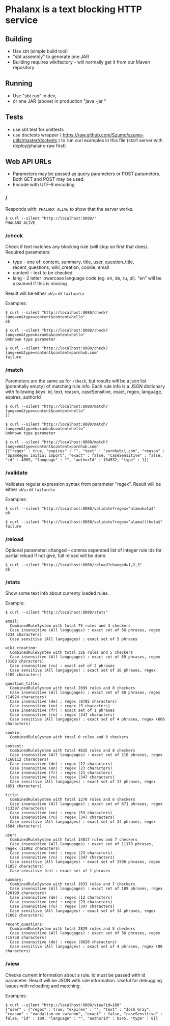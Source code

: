 # Phalanx is a text blocking HTTP service

## Building
* Use sbt (simple build tool)
* "sbt assembly" to generate one JAR
* Building requires wikifactory - will normally get it from our Maven repository

## Running
* Use "sbt run" in dev,
* or one JAR (above) in production "java -jar <jarname>"

## Tests
* use sbt test for unittests
* use doctests wrapper ( https://raw.github.com/Szumo/szumo-utils/master/doctests ) to run curl examples in this file (start server with deploy/phalanx-raw first)

## Web API URLs
* Parameters may be passed as query parameters or POST parameters. Both GET and POST may be used.
* Encode with UTF-8 encoding

### /
Responds with: `PHALANX ALIVE` to show that the server works.

```
$ curl --silent "http://localhost:8080/"
PHALANX ALIVE
```

### /check

Check if text matches any blocking rule (will stop on first that does). Required parameters:

* type - one of: content, summary, title, user, question_title, recent_questions, wiki_creation, cookie, email
* content - text to be checked
* lang - 2 letter lowercase language code (eg. en, de, ru, pl). "en" will be assumed if this is missing

Result will be either `ok\n` or `failure\n`

Examples:

```
$ curl --silent "http://localhost:8080/check?lang=en&type=content&content=hello"
ok
```

```
$ curl --silent "http://localhost:8080/check?lang=en&type=karamba&content=hello"
Unknown type parameter
```

```
$ curl --silent "http://localhost:8080/check?lang=en&type=content&content=pornhub.com"
failure
```


### /match
Paremeters are the same as for `/check`, but results will be a json list (potentially empty) of matching rule info.
Each rule info is a JSON dictionary with following keys: id, text, reason, caseSensitive, exact, regex, language, expires, authorId

```
$ curl --silent "http://localhost:8080/match?lang=en&type=content&content=hello"
[]
```

```
$ curl --silent "http://localhost:8080/match?lang=en&type=karamba&content=hello"
Unknown type parameter
```

```
$ curl --silent "http://localhost:8080/match?lang=en&type=content&content=pornhub.com"
[{"regex" : true, "expires" : "", "text" : "pornhub\\.com", "reason" : "SpamRegex initial import", "exact" : false, "caseSensitive" : false, "id" : 4009, "language" : "", "authorId" : 184532, "type" : 1}]
```


### /validate
Validates regular expression syntax from parameter "regex".
Result will be either `ok\n` or `failure\n`

Examples:

```
$ curl --silent "http://localhost:8080/validate?regex=^alamakota$"
ok
```

```
$ curl --silent "http://localhost:8080/validate?regex=^alama(((kota$"
failure
```

### /reload
Optional parameter: changed - comma seperated list of integer rule ids for partial reload
If not give, full reload will be done.

```
$ curl --silent "http://localhost:8080/reload?changed=1,2,3"
ok
```

### /stats
Show some text info about currenty loaded rules.

Example:

`$ curl --silent "http://localhost:8080/stats"`

    email:
      CombinedRuleSystem with total 75 rules and 3 checkers
      Case insensitive (All langugages) : exact set of 56 phrases, regex (234 characters)
      Case sensitive (All langugages) : exact set of 5 phrases

    wiki_creation:
      CombinedRuleSystem with total 326 rules and 5 checkers
      Case insensitive (All langugages) : exact set of 69 phrases, regex (3169 characters)
      Case insensitive (ru) : exact set of 2 phrases
      Case sensitive (All langugages) : exact set of 16 phrases, regex (189 characters)

    question_title:
      CombinedRuleSystem with total 2099 rules and 8 checkers
      Case insensitive (All langugages) : exact set of 60 phrases, regex (14924 characters)
      Case insensitive (de) : regex (8705 characters)
      Case insensitive (en) : regex (9 characters)
      Case insensitive (fr) : exact set of 1 phrases
      Case insensitive (ru) : regex (347 characters)
      Case sensitive (All langugages) : exact set of 4 phrases, regex (606 characters)

    cookie:
      CombinedRuleSystem with total 0 rules and 0 checkers

    content:
      CombinedRuleSystem with total 4635 rules and 8 checkers
      Case insensitive (All langugages) : exact set of 216 phrases, regex (160112 characters)
      Case insensitive (de) : regex (12 characters)
      Case insensitive (en) : regex (23 characters)
      Case insensitive (fr) : regex (21 characters)
      Case insensitive (ru) : regex (347 characters)
      Case sensitive (All langugages) : exact set of 17 phrases, regex (851 characters)

    title:
      CombinedRuleSystem with total 1270 rules and 6 checkers
      Case insensitive (All langugages) : exact set of 671 phrases, regex (13397 characters)
      Case insensitive (en) : regex (53 characters)
      Case insensitive (ru) : regex (347 characters)
      Case sensitive (All langugages) : exact set of 24 phrases, regex (504 characters)

    user:
      CombinedRuleSystem with total 14817 rules and 7 checkers
      Case insensitive (All langugages) : exact set of 11173 phrases, regex (11902 characters)
      Case insensitive (en) : regex (23 characters)
      Case insensitive (ru) : regex (347 characters)
      Case sensitive (All langugages) : exact set of 2596 phrases, regex (1057 characters)
      Case sensitive (en) : exact set of 1 phrases

    summary:
      CombinedRuleSystem with total 1033 rules and 7 checkers
      Case insensitive (All langugages) : exact set of 189 phrases, regex (20199 characters)
      Case insensitive (de) : regex (12 characters)
      Case insensitive (en) : regex (23 characters)
      Case insensitive (ru) : regex (347 characters)
      Case sensitive (All langugages) : exact set of 14 phrases, regex (1002 characters)

    recent_questions:
      CombinedRuleSystem with total 2829 rules and 5 checkers
      Case insensitive (All langugages) : exact set of 36 phrases, regex (15758 characters)
      Case insensitive (de) : regex (8820 characters)
      Case sensitive (All langugages) : exact set of 4 phrases, regex (80 characters)

### /view
Checks current information about a rule. Id must be passed with id parameter.
Result will be JSON with rule information.
Useful for debugging issues with reloading and matching.

Examples:

```
$ curl --silent "http://localhost:8080/view?id=100"
{"user" : {"regex" : true, "expires" : "", "text" : "Josh Gray", "reason" : "vandalism on swfanon", "exact" : false, "caseSensitive" : false, "id" : 100, "language" : "", "authorId" : 8245, "type" : 8}}
```
